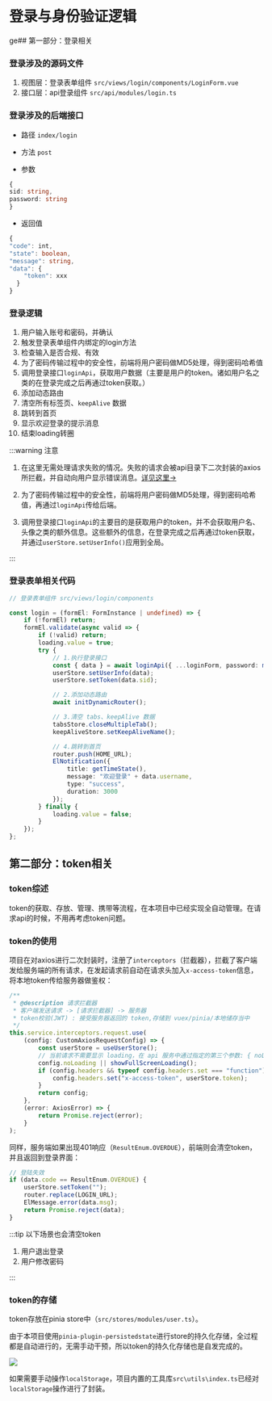 # 登录与身份验证逻辑

ge## 第一部分：登录相关

### 登录涉及的源码文件

1. 视图层：登录表单组件 `src/views/login/components/LoginForm.vue`
2. 接口层：api登录组件 `src/api/modules/login.ts`



### 登录涉及的后端接口

- 路径 `index/login`

- 方法 `post`
- 参数 

```typescript
{
sid: string,
password: string
}
```

- 返回值

```typescript
{
"code": int,
"state": boolean,
"message": string,
"data": {
    "token": xxx
  }
}
```



### 登录逻辑

1. 用户输入账号和密码，并确认
2. 触发登录表单组件内绑定的login方法
3. 检查输入是否合规、有效
4. 为了密码传输过程中的安全性，前端将用户密码做MD5处理，得到密码哈希值
5. 调用登录接口`loginApi`，获取用户数据（主要是用户的token。诸如用户名之类的在登录完成之后再通过token获取。）
6. 添加动态路由
7. 清空所有标签页、`keepAlive` 数据
8. 跳转到首页
9. 显示欢迎登录的提示消息
10. 结束loading转圈



:::warning 注意

1. 在这里无需处理请求失败的情况。失败的请求会被api目录下二次封装的axios所拦截，并自动向用户显示错误消息。[详见这里→](https://charwind.top/docs/CQU/guide/request.html)

2. 为了密码传输过程中的安全性，前端将用户密码做MD5处理，得到密码哈希值，再通过`loginApi`传给后端。

3. 调用登录接口`loginApi`的主要目的是获取用户的token，并不会获取用户名、头像之类的额外信息。这些额外的信息，在登录完成之后再通过token获取，并通过`userStore.setUserInfo()`应用到全局。

:::



### 登录表单相关代码

```typescript
// 登录表单组件 src/views/login/components

const login = (formEl: FormInstance | undefined) => {
    if (!formEl) return;
    formEl.validate(async valid => {
        if (!valid) return;
        loading.value = true;
        try {
            // 1.执行登录接口
            const { data } = await loginApi({ ...loginForm, password: md5(loginForm.password) });
            userStore.setUserInfo(data);
            userStore.setToken(data.sid);

            // 2.添加动态路由
            await initDynamicRouter();

            // 3.清空 tabs、keepAlive 数据
            tabsStore.closeMultipleTab();
            keepAliveStore.setKeepAliveName();

            // 4.跳转到首页
            router.push(HOME_URL);
            ElNotification({
                title: getTimeState(),
                message: "欢迎登录" + data.username,
                type: "success",
                duration: 3000
            });
        } finally {
            loading.value = false;
        }
    });
};
```



## 第二部分：token相关

### token综述

token的获取、存放、管理、携带等流程，在本项目中已经实现全自动管理。在请求api的时候，不用再考虑token问题。

### token的使用

项目在对axios进行二次封装时，注册了`interceptors`（拦截器），拦截了客户端发给服务端的所有请求，在发起请求前自动在请求头加入`x-access-token`信息，将本地token传给服务器做鉴权：

```typescript
/**
 * @description 请求拦截器
 * 客户端发送请求 -> [请求拦截器] -> 服务器
 * token校验(JWT) : 接受服务器返回的 token,存储到 vuex/pinia/本地储存当中
 */
this.service.interceptors.request.use(
    (config: CustomAxiosRequestConfig) => {
        const userStore = useUserStore();
        // 当前请求不需要显示 loading，在 api 服务中通过指定的第三个参数: { noLoading: true } 来控制
        config.noLoading || showFullScreenLoading();
        if (config.headers && typeof config.headers.set === "function") {
            config.headers.set("x-access-token", userStore.token);
        }
        return config;
    },
    (error: AxiosError) => {
        return Promise.reject(error);
    }
);
```

同样，服务端如果出现401响应（`ResultEnum.OVERDUE`），前端则会清空token，并且返回到登录界面：

```typescript
// 登陆失效
if (data.code == ResultEnum.OVERDUE) {
    userStore.setToken("");
    router.replace(LOGIN_URL);
    ElMessage.error(data.msg);
    return Promise.reject(data);
}
```

:::tip 以下场景也会清空token

1. 用户退出登录
2. 用户修改密码

:::

### token的存储

token存放在pinia store中（`src/stores/modules/user.ts`）。

由于本项目使用`pinia-plugin-persistedstate`进行store的持久化存储，全过程都是自动进行的，无需手动干预，所以token的持久化存储也是自发完成的。

![](https://img2.imgtp.com/2024/04/06/C6ZZ3XFu.png)

如果需要手动操作`localStorage`，项目内置的工具库`src\utils\index.ts`已经对`localStorage`操作进行了封装。
